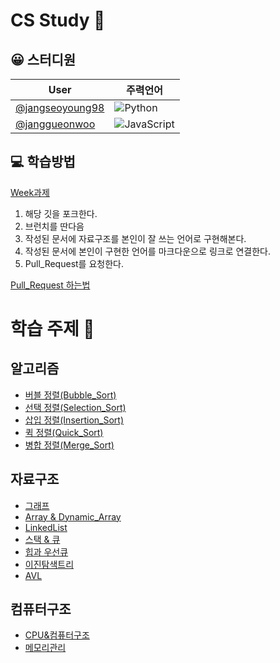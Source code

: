 # CS Study 📕

## 😀​ 스터디원

|User|주력언어|
|--|--|
|[@jangseoyoung98](https://github.com/jangseoyoung98)|![Python](https://img.shields.io/badge/python-007396.svg?&style=for-the-badge&logo=python&logoColor=white)|
|[@janggueonwoo](https://github.com/janggueonwoo)|![JavaScript](https://img.shields.io/badge/-JavaScript-F7DF1E?style=for-the-badge&logo=javascript&logoColor=white)|

## 💻​ 학습방법

[Week과제](https://github.com/rud1676/CS_StudyGil/wiki)

1. 해당 깃을 포크한다.
2. 브런치를 딴다음
3. 작성된 문서에 자료구조를 본인이 잘 쓰는 언어로 구현해본다.
4. 작성된 문서에 본인이 구현한 언어를 마크다운으로 링크로 연결한다.
5. Pull_Request를 요청한다.

[Pull_Request 하는법](https://wayhome25.github.io/git/2017/07/08/git-first-pull-request-story/)

# 학습 주제 🧾

## 알고리즘

- [버블 정렬(Bubble_Sort)](./Algorithm/Bubble_Sort.md)
- [선택 정렬(Selection_Sort)](./Algorithm/Selection_Sort.md)
- [삽입 정렬(Insertion_Sort)](./Algorithm/Insertion_Sort.md)
- [퀵 정렬(Quick_Sort)](./Algorithm/Quick_Sort.md)
- [병합 정렬(Merge_Sort)](./Algorithm/Merge_Sort.md)

## 자료구조

- [그래프](./Data_Structure/Graph.md)
- [Array & Dynamic_Array](./Data_Structure/Array.md)
- [LinkedList](./Data_Structure/LinkedList.md)
- [스택 & 큐](./Data_Structure/Stack_Queue.md)
- [힙과 우선큐](./Data_Structure/Heap%26Priority_Queue.md)
- [이진탐색트리](./Data_Structure/BST.md)
- [AVL](./Data_Structure/AVL.md)

## 컴퓨터구조
- [CPU&컴퓨터구조](./Computer_Architecture/Arichecture%26CPU.md)
- [메모리관리](./Computer_Architecture/MemoryHierachy.md)